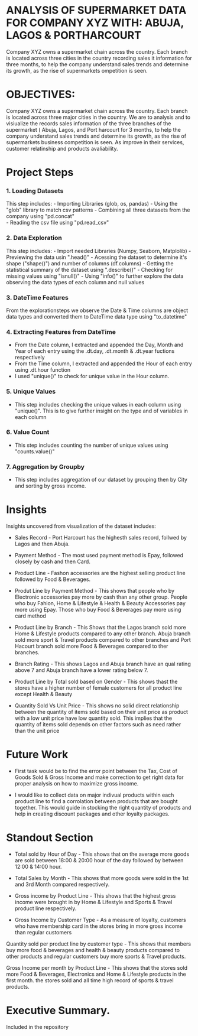 
# ANALYSIS OF SUPERMARKET DATA FOR COMPANY XYZ  WITH: ABUJA, LAGOS & PORTHARCOURT

Company XYZ owns a supermarket chain across the country. Each branch is located across three cities in the country recording sales
it information for three months, to help the company understand sales trends and determine its growth, as the rise of supermarkets 
ompetition is seen.

# OBJECTIVES:

Company XYZ owns a supermarket chain across the country. Each branch is located across three major cities in the 
country. We are to analysis and to visiualize the records sales information of the three branches of the supermarket
( Abuja, Lagos, and Port harcourt for 3 months, to help the company understand sales trends and determine 
its growth, as the rise of supermarkets business competition is seen. As improve in their services, customer relatinship
and products avaliability.

# Project Steps

### 1. Loading Datasets
This step includes:
    - Importing Libraries (glob, os, pandas)
    - Using the "glob" library to match csv patterns
    - Combining all three datasets from the company using "pd.concat"  
    - Reading the csv file using "pd.read_csv"

### 2. Data Exploration
This step includes:
    - Import needed Libraries (Numpy, Seaborn, Matplolib)
    - Previewing the data usin ".head()"
    - Acessing the dataset to determine it's shape ("shape()") and number of columns (df.columns)
    - Getting the statistical summary of the dataset using ".describe()"
    - Checking for missing values using "isnull()"
    - Using "info()" to further explore the data observing the data types of each column and null values

### 3. DateTime Features
From the explorationsteps we observe the Date & Time columns are object data types and converted them to DateTime data type using "to_datetime"


### 4. Extracting Features from DateTime
- From the Date column, I extracted and appended the Day, Month and Year of each entry using the .dt.day, .dt.month & .dt.year fuctions respectively
- From the Time column, I extracted and appended the Hour of each entry using .dt.hour function
- I used "unique()" to check for unique value in the Hour column.

### 5. Unique Values 
- This step includes checking the unique values in each column using "unique()". This is to give further insight on the type and of variables in each column

### 6. Value Count
- This step includes counting the number of unique values using "counts.value()"

### 7. Aggregation by Groupby
- This step includes aggregation of our dataset by grouping then by City and sorting by gross income.


# Insights

Insights uncovered from visualization of the dataset includes: 

- Sales Record - Port Harcourt has the highesth sales record, follwed by Lagos and then Abuja.

- Payment Method - The most used payment method is Epay, followed closely by cash and then Card.

- Product Line - Fashon accessories are the highest selling product line followed by Food & Beverages.

- Produt Line by Payment Method - This shows that people who by Electronic accessories pay more by cash than any other group. People who buy Fahion, Home & Lifestyle & Health & Beauty Accessories pay more using Epay. Those who buy Food & Beverages pay more using card method

- Product Line by Branch - This Shows that the Lagos branch sold more Home & Lifestyle products compared to any other branch. Abuja branch sold more sport & Travel products compared to other branches and Port Hacourt branch sold more Food & Beverages compared to ther branches.

- Branch Rating  - This shows Lagos and Abuja branch have an qual rating above 7 and Abuja branch have a lower rating below 7.

- Product Line by Total sold based on Gender - This shows thast the stores have a higher number of female customers for all product line except Health & Beauty

- Quantity Sold Vs Unit Price - This shows no solid direct relationship between the quantity of items sold based on their unit price as product with a low unit price have low quantity sold. This implies that the quantity of items sold depends on other factors such as need rather than the unit price


# Future Work

- First task would be to find the error point between the Tax, Cost of Goods Sold & Gross Income and make correction to get right data for proper analysis on how to maximize gross income.

- I would like to collect data on major indivual products within each product line to find a corrolation between products that are bought together. This would guide in stocking the right quantity of products and help in creating discount packages and other loyalty packages.


# Standout Section

- Total sold by Hour of Day -  This shows that on the average more goods are sold between 18:00 & 20:00 hour of the day followed by between 12:00 & 14:00 hour.

- Total Sales by Month - This shows that more goods were sold in the 1st and 3rd Month compared respectively.

- Gross income by Product Line - This shows that the highest gross income were brought in by Home & Lifestyle and Sports & Travel product line respectively.

- Gross Income by Customer Type - As a measure of loyalty, customers who have membership card in the stores bring in more gross income than regular customers

Quantity sold per product line by customer type - This shows that members buy more food & beverages and health & beauty products compared to other products and regular customers buy more sports & Travel products.

Gross Income per month by Product Line - This shows that the stores sold more Food & Beverages, Electronics and Home & Lifestyle products in the first month. the stores sold and all time high record of sports & travel products.


# Executive Summary.

Included in the repository